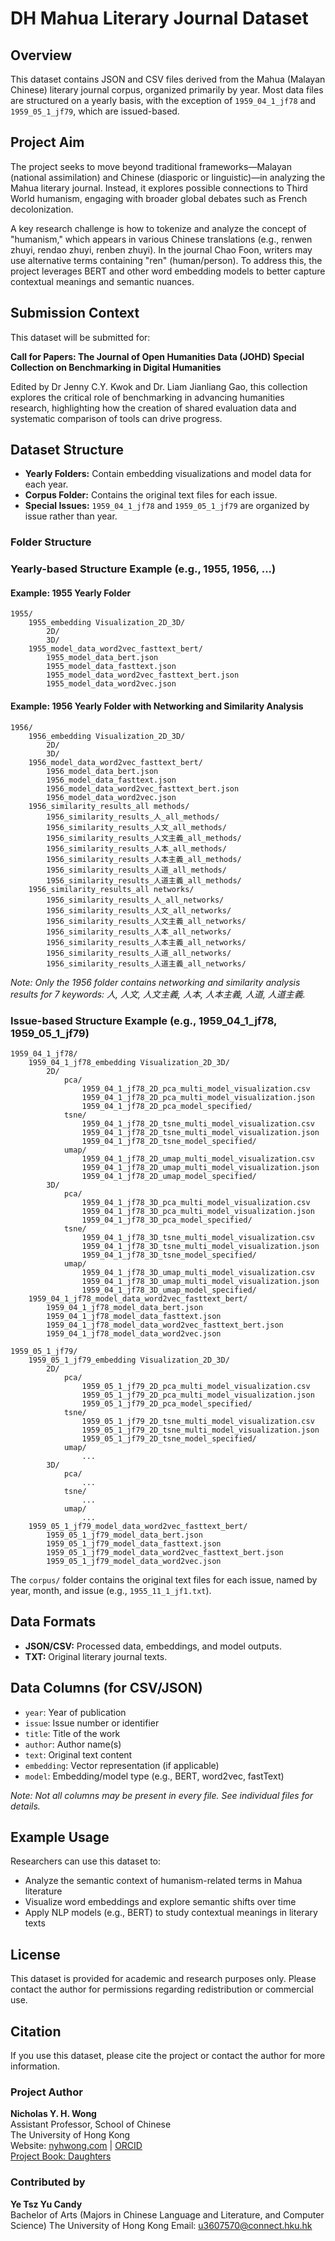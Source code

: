 # DH Mahua Literary Journal Dataset

## Overview

This dataset contains JSON and CSV files derived from the Mahua (Malayan Chinese) literary journal corpus, organized primarily by year. Most data files are structured on a yearly basis, with the exception of `1959_04_1_jf78` and `1959_05_1_jf79`, which are issued-based.

## Project Aim

The project seeks to move beyond traditional frameworks—Malayan (national assimilation) and Chinese (diasporic or linguistic)—in analyzing the Mahua literary journal. Instead, it explores possible connections to Third World humanism, engaging with broader global debates such as French decolonization.

A key research challenge is how to tokenize and analyze the concept of "humanism," which appears in various Chinese translations (e.g., renwen zhuyi, rendao zhuyi, renben zhuyi). In the journal Chao Foon, writers may use alternative terms containing "ren" (human/person). To address this, the project leverages BERT and other word embedding models to better capture contextual meanings and semantic nuances.

## Submission Context

This dataset will be submitted for:

**Call for Papers: The Journal of Open Humanities Data (JOHD) Special Collection on Benchmarking in Digital Humanities**

Edited by Dr Jenny C.Y. Kwok and Dr. Liam Jianliang Gao, this collection explores the critical role of benchmarking in advancing humanities research, highlighting how the creation of shared evaluation data and systematic comparison of tools can drive progress.

## Dataset Structure

- **Yearly Folders:** Contain embedding visualizations and model data for each year.
- **Corpus Folder:** Contains the original text files for each issue.
- **Special Issues:** `1959_04_1_jf78` and `1959_05_1_jf79` are organized by issue rather than year.

### Folder Structure


### Yearly-based Structure Example (e.g., 1955, 1956, ...)

#### Example: 1955 Yearly Folder

```
1955/
	1955_embedding Visualization_2D_3D/
		2D/
		3D/
	1955_model_data_word2vec_fasttext_bert/
		1955_model_data_bert.json
		1955_model_data_fasttext.json
		1955_model_data_word2vec_fasttext_bert.json
		1955_model_data_word2vec.json
```

#### Example: 1956 Yearly Folder with Networking and Similarity Analysis

```
1956/
	1956_embedding Visualization_2D_3D/
		2D/
		3D/
	1956_model_data_word2vec_fasttext_bert/
		1956_model_data_bert.json
		1956_model_data_fasttext.json
		1956_model_data_word2vec_fasttext_bert.json
		1956_model_data_word2vec.json
	1956_similarity_results_all methods/
		1956_similarity_results_人_all_methods/
		1956_similarity_results_人文_all_methods/
		1956_similarity_results_人文主義_all_methods/
		1956_similarity_results_人本_all_methods/
		1956_similarity_results_人本主義_all_methods/
		1956_similarity_results_人道_all_methods/
		1956_similarity_results_人道主義_all_methods/
	1956_similarity_results_all networks/
		1956_similarity_results_人_all_networks/
		1956_similarity_results_人文_all_networks/
		1956_similarity_results_人文主義_all_networks/
		1956_similarity_results_人本_all_networks/
		1956_similarity_results_人本主義_all_networks/
		1956_similarity_results_人道_all_networks/
		1956_similarity_results_人道主義_all_networks/
```

*Note: Only the 1956 folder contains networking and similarity analysis results for 7 keywords: 人, 人文, 人文主義, 人本, 人本主義, 人道, 人道主義.*

### Issue-based Structure Example (e.g., 1959_04_1_jf78, 1959_05_1_jf79)

```
1959_04_1_jf78/
	1959_04_1_jf78_embedding Visualization_2D_3D/
		2D/
			pca/
				1959_04_1_jf78_2D_pca_multi_model_visualization.csv
				1959_04_1_jf78_2D_pca_multi_model_visualization.json
				1959_04_1_jf78_2D_pca_model_specified/
			tsne/
				1959_04_1_jf78_2D_tsne_multi_model_visualization.csv
				1959_04_1_jf78_2D_tsne_multi_model_visualization.json
				1959_04_1_jf78_2D_tsne_model_specified/
			umap/
				1959_04_1_jf78_2D_umap_multi_model_visualization.csv
				1959_04_1_jf78_2D_umap_multi_model_visualization.json
				1959_04_1_jf78_2D_umap_model_specified/
		3D/
			pca/
				1959_04_1_jf78_3D_pca_multi_model_visualization.csv
				1959_04_1_jf78_3D_pca_multi_model_visualization.json
				1959_04_1_jf78_3D_pca_model_specified/
			tsne/
				1959_04_1_jf78_3D_tsne_multi_model_visualization.csv
				1959_04_1_jf78_3D_tsne_multi_model_visualization.json
				1959_04_1_jf78_3D_tsne_model_specified/
			umap/
				1959_04_1_jf78_3D_umap_multi_model_visualization.csv
				1959_04_1_jf78_3D_umap_multi_model_visualization.json
				1959_04_1_jf78_3D_umap_model_specified/
	1959_04_1_jf78_model_data_word2vec_fasttext_bert/
		1959_04_1_jf78_model_data_bert.json
		1959_04_1_jf78_model_data_fasttext.json
		1959_04_1_jf78_model_data_word2vec_fasttext_bert.json
		1959_04_1_jf78_model_data_word2vec.json

1959_05_1_jf79/
	1959_05_1_jf79_embedding Visualization_2D_3D/
		2D/
			pca/
				1959_05_1_jf79_2D_pca_multi_model_visualization.csv
				1959_05_1_jf79_2D_pca_multi_model_visualization.json
				1959_05_1_jf79_2D_pca_model_specified/
			tsne/
				1959_05_1_jf79_2D_tsne_multi_model_visualization.csv
				1959_05_1_jf79_2D_tsne_multi_model_visualization.json
				1959_05_1_jf79_2D_tsne_model_specified/
			umap/
				...
		3D/
			pca/
				...
			tsne/
				...
			umap/
				...
	1959_05_1_jf79_model_data_word2vec_fasttext_bert/
		1959_05_1_jf79_model_data_bert.json
		1959_05_1_jf79_model_data_fasttext.json
		1959_05_1_jf79_model_data_word2vec_fasttext_bert.json
		1959_05_1_jf79_model_data_word2vec.json
```

The `corpus/` folder contains the original text files for each issue, named by year, month, and issue (e.g., `1955_11_1_jf1.txt`).

## Data Formats

- **JSON/CSV:** Processed data, embeddings, and model outputs.
- **TXT:** Original literary journal texts.

## Data Columns (for CSV/JSON)

- `year`: Year of publication
- `issue`: Issue number or identifier
- `title`: Title of the work
- `author`: Author name(s)
- `text`: Original text content
- `embedding`: Vector representation (if applicable)
- `model`: Embedding/model type (e.g., BERT, word2vec, fastText)

*Note: Not all columns may be present in every file. See individual files for details.*

## Example Usage

Researchers can use this dataset to:

- Analyze the semantic context of humanism-related terms in Mahua literature
- Visualize word embeddings and explore semantic shifts over time
- Apply NLP models (e.g., BERT) to study contextual meanings in literary texts

## License

This dataset is provided for academic and research purposes only. Please contact the author for permissions regarding redistribution or commercial use.

## Citation


If you use this dataset, please cite the project or contact the author for more information.

### Project Author

**Nicholas Y. H. Wong**  
Assistant Professor, School of Chinese  
The University of Hong Kong  
Website: [nyhwong.com](https://nyhwong.com) | [ORCID](https://orcid.org/)  
[Project Book: Daughters](https://balestier.com/books/literature/daughters)

### Contributed by

**Ye Tsz Yu Candy**  
Bachelor of Arts (Majors in Chinese Language and Literature, and Computer Science) 
The University of Hong Kong 
Email: u3607570@connect.hku.hk
